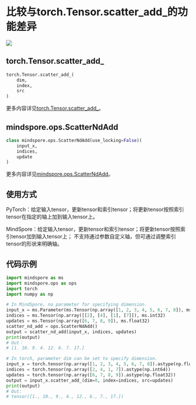 # 比较与torch.Tensor.scatter_add_的功能差异

<a href="https://gitee.com/mindspore/docs/blob/master/docs/mindspore/source_zh_cn/note/api_mapping/pytorch_diff/ScatterNdAdd.md" target="_blank"><img src="https://mindspore-website.obs.cn-north-4.myhuaweicloud.com/website-images/master/resource/_static/logo_source.png"></a>

## torch.Tensor.scatter_add_

```python
torch.Tensor.scatter_add_(
    dim,
    index,
    src
)
```

更多内容详见[torch.Tensor.scatter_add_](https://pytorch.org/docs/1.5.0/tensors.html#torch.Tensor.scatter_add_)。

## mindspore.ops.ScatterNdAdd

```python
class mindspore.ops.ScatterNdAdd(use_locking=False)(
    input_x,
    indices,
    update
)
```

更多内容详见[mindspore.ops.ScatterNdAdd](https://mindspore.cn/docs/zh-CN/master/api_python/ops/mindspore.ops.ScatterNdAdd.html#mindspore.ops.ScatterNdAdd)。

## 使用方式

PyTorch：给定输入tensor，更新tensor和索引tensor；将更新tensor按照索引tensor在指定的轴上加到输入tensor上。

MindSpore：给定输入tensor，更新tensor和索引tensor；将更新tensor按照索引tensor加到输入tensor上；
不支持通过参数自定义轴，但可通过调整索引tensor的形状来明确轴。

## 代码示例

```python
import mindspore as ms
import mindspore.ops as ops
import torch
import numpy as np

# In MindSpore, no parameter for specifying dimension.
input_x = ms.Parameter(ms.Tensor(np.array([1, 2, 3, 4, 5, 6, 7, 8]), ms.float32), name="x")
indices = ms.Tensor(np.array([[2], [4], [1], [7]]), ms.int32)
updates = ms.Tensor(np.array([6, 7, 8, 9]), ms.float32)
scatter_nd_add = ops.ScatterNdAdd()
output = scatter_nd_add(input_x, indices, updates)
print(output)
# Out：
# [1. 10. 9. 4. 12. 6. 7. 17.]

# In torch, parameter dim can be set to specify dimension.
input_x = torch.tensor(np.array([1, 2, 3, 4, 5, 6, 7, 8]).astype(np.float32))
indices = torch.tensor(np.array([2, 4, 1, 7]).astype(np.int64))
updates = torch.tensor(np.array([6, 7, 8, 9]).astype(np.float32))
output = input_x.scatter_add_(dim=0, index=indices, src=updates)
print(output)
# Out:
# tensor([1., 10., 9., 4., 12., 6., 7., 17.])
```
